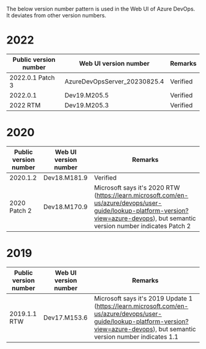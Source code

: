 The below version number pattern is used in the Web UI of Azure DevOps. It deviates from other version numbers.

# 2022

|Public version number|Web UI version number|Remarks|
|-|-|-|
|2022.0.1 Patch 3|AzureDevOpsServer_20230825.4|Verified|
|2022.0.1|Dev19.M205.5|Verified|
|2022 RTM|Dev19.M205.3|Verified|

# 2020

|Public version number|Web UI version number|Remarks|
|-|-|-|
|2020.1.2|Dev18.M181.9|Verified|
|2020 Patch 2|Dev18.M170.9|Microsoft says it's 2020 RTW (https://learn.microsoft.com/en-us/azure/devops/user-guide/lookup-platform-version?view=azure-devops), but semantic version number indicates Patch 2|

# 2019

|Public version number|Web UI version number|Remarks|
|-|-|-|
|2019.1.1 RTW|Dev17.M153.6|Microsoft says it's 2019 Update 1 (https://learn.microsoft.com/en-us/azure/devops/user-guide/lookup-platform-version?view=azure-devops), but semantic version number indicates 1.1|
